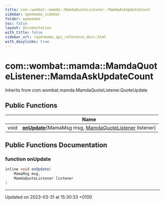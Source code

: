 ```yaml
---
title: com::wombat::mamda::MamdaQuoteListener::MamdaAskUpdateCount
sidebar: openmama_sidebar
folder: openmama
toc: false
layout: documentation
with_title: false
sidebar_url: /openmama_api_reference_docs.html
with_doxylinks: true
---
```


# com::wombat::mamda::MamdaQuoteListener::MamdaAskUpdateCount





Inherits from com.wombat.mamda.MamdaQuoteListener.QuoteUpdate

## Public Functions

|                | Name           |
| -------------- | -------------- |
| void | **[onUpdate](classcom_1_1wombat_1_1mamda_1_1MamdaQuoteListener_1_1MamdaAskUpdateCount.html#function-onupdate)**(MamaMsg msg, [MamdaQuoteListener](classcom_1_1wombat_1_1mamda_1_1MamdaQuoteListener.html) listener) |

## Public Functions Documentation

### function onUpdate

```java
inline void onUpdate(
    MamaMsg msg,
    MamdaQuoteListener listener
)
```


-------------------------------

Updated on 2023-03-31 at 15:30:33 +0100